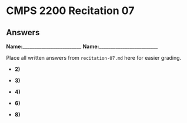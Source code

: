 # CMPS 2200 Recitation 07
## Answers

**Name:**_________________________
**Name:**_________________________


Place all written answers from `recitation-07.md` here for easier grading.



- **2)**

- **3)**

- **4)**

- **6)**

- **8)**
